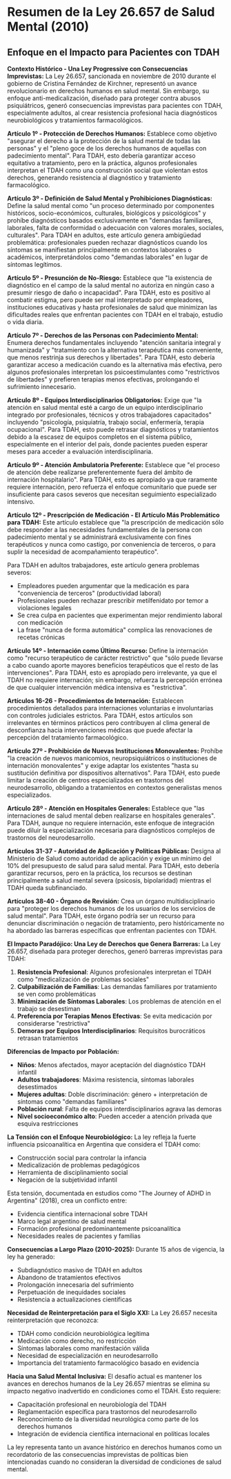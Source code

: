 # Resumen de la Ley 26.657 de Salud Mental (2010)
## Enfoque en el Impacto para Pacientes con TDAH

**Contexto Histórico - Una Ley Progressive con Consecuencias Imprevistas:**
La Ley 26.657, sancionada en noviembre de 2010 durante el gobierno de Cristina Fernández de Kirchner, representó un avance revolucionario en derechos humanos en salud mental. Sin embargo, su enfoque anti-medicalización, diseñado para proteger contra abusos psiquiátricos, generó consecuencias imprevistas para pacientes con TDAH, especialmente adultos, al crear resistencia profesional hacia diagnósticos neurobiológicos y tratamientos farmacológicos.

**Artículo 1º - Protección de Derechos Humanos:**
Establece como objetivo "asegurar el derecho a la protección de la salud mental de todas las personas" y el "pleno goce de los derechos humanos de aquellas con padecimiento mental". Para TDAH, esto debería garantizar acceso equitativo a tratamiento, pero en la práctica, algunos profesionales interpretan el TDAH como una construcción social que violentan estos derechos, generando resistencia al diagnóstico y tratamiento farmacológico.

**Artículo 3º - Definición de Salud Mental y Prohibiciones Diagnósticas:**
Define la salud mental como "un proceso determinado por componentes históricos, socio-económicos, culturales, biológicos y psicológicos" y prohíbe diagnósticos basados exclusivamente en "demandas familiares, laborales, falta de conformidad o adecuación con valores morales, sociales, culturales". Para TDAH en adultos, este artículo genera ambigüedad problemática: profesionales pueden rechazar diagnósticos cuando los síntomas se manifiestan principalmente en contextos laborales o académicos, interpretándolos como "demandas laborales" en lugar de síntomas legítimos.

**Artículo 5º - Presunción de No-Riesgo:**
Establece que "la existencia de diagnóstico en el campo de la salud mental no autoriza en ningún caso a presumir riesgo de daño o incapacidad". Para TDAH, esto es positivo al combatir estigma, pero puede ser mal interpretado por empleadores, instituciones educativas y hasta profesionales de salud que minimizan las dificultades reales que enfrentan pacientes con TDAH en el trabajo, estudio o vida diaria.

**Artículo 7º - Derechos de las Personas con Padecimiento Mental:**
Enumera derechos fundamentales incluyendo "atención sanitaria integral y humanizada" y "tratamiento con la alternativa terapéutica más conveniente, que menos restrinja sus derechos y libertades". Para TDAH, esto debería garantizar acceso a medicación cuando es la alternativa más efectiva, pero algunos profesionales interpretan los psicoestimulantes como "restrictivos de libertades" y prefieren terapias menos efectivas, prolongando el sufrimiento innecesario.

**Artículo 8º - Equipos Interdisciplinarios Obligatorios:**
Exige que "la atención en salud mental esté a cargo de un equipo interdisciplinario integrado por profesionales, técnicos y otros trabajadores capacitados" incluyendo "psicología, psiquiatría, trabajo social, enfermería, terapia ocupacional". Para TDAH, esto puede retrasar diagnósticos y tratamientos debido a la escasez de equipos completos en el sistema público, especialmente en el interior del país, donde pacientes pueden esperar meses para acceder a evaluación interdisciplinaria.

**Artículo 9º - Atención Ambulatoria Preferente:**
Establece que "el proceso de atención debe realizarse preferentemente fuera del ámbito de internación hospitalario". Para TDAH, esto es apropiado ya que raramente requiere internación, pero refuerza el enfoque comunitario que puede ser insuficiente para casos severos que necesitan seguimiento especializado intensivo.

**Artículo 12º - Prescripción de Medicación - El Artículo Más Problemático para TDAH:**
Este artículo establece que "la prescripción de medicación sólo debe responder a las necesidades fundamentales de la persona con padecimiento mental y se administrará exclusivamente con fines terapéuticos y nunca como castigo, por conveniencia de terceros, o para suplir la necesidad de acompañamiento terapéutico". 

Para TDAH en adultos trabajadores, este artículo genera problemas severos:
- Empleadores pueden argumentar que la medicación es para "conveniencia de terceros" (productividad laboral)
- Profesionales pueden rechazar prescribir metilfenidato por temor a violaciones legales
- Se crea culpa en pacientes que experimentan mejor rendimiento laboral con medicación
- La frase "nunca de forma automática" complica las renovaciones de recetas crónicas

**Artículo 14º - Internación como Último Recurso:**
Define la internación como "recurso terapéutico de carácter restrictivo" que "sólo puede llevarse a cabo cuando aporte mayores beneficios terapéuticos que el resto de las intervenciones". Para TDAH, esto es apropiado pero irrelevante, ya que el TDAH no requiere internación; sin embargo, refuerza la percepción errónea de que cualquier intervención médica intensiva es "restrictiva".

**Artículos 16-26 - Procedimientos de Internación:**
Establecen procedimientos detallados para internaciones voluntarias e involuntarias con controles judiciales estrictos. Para TDAH, estos artículos son irrelevantes en términos prácticos pero contribuyen al clima general de desconfianza hacia intervenciones médicas que puede afectar la percepción del tratamiento farmacológico.

**Artículo 27º - Prohibición de Nuevas Instituciones Monovalentes:**
Prohíbe "la creación de nuevos manicomios, neuropsiquiátricos o instituciones de internación monovalentes" y exige adaptar los existentes "hasta su sustitución definitiva por dispositivos alternativos". Para TDAH, esto puede limitar la creación de centros especializados en trastornos del neurodesarrollo, obligando a tratamientos en contextos generalistas menos especializados.

**Artículo 28º - Atención en Hospitales Generales:**
Establece que "las internaciones de salud mental deben realizarse en hospitales generales". Para TDAH, aunque no requiere internación, este enfoque de integración puede diluir la especialización necesaria para diagnósticos complejos de trastornos del neurodesarrollo.

**Artículos 31-37 - Autoridad de Aplicación y Políticas Públicas:**
Designa al Ministerio de Salud como autoridad de aplicación y exige un mínimo del 10% del presupuesto de salud para salud mental. Para TDAH, esto debería garantizar recursos, pero en la práctica, los recursos se destinan principalmente a salud mental severa (psicosis, bipolaridad) mientras el TDAH queda subfinanciado.

**Artículos 38-40 - Órgano de Revisión:**
Crea un órgano multidisciplinario para "proteger los derechos humanos de los usuarios de los servicios de salud mental". Para TDAH, este órgano podría ser un recurso para denunciar discriminación o negación de tratamiento, pero históricamente no ha abordado las barreras específicas que enfrentan pacientes con TDAH.

**El Impacto Paradójico: Una Ley de Derechos que Genera Barreras:**
La Ley 26.657, diseñada para proteger derechos, generó barreras imprevistas para TDAH:

1. **Resistencia Profesional**: Algunos profesionales interpretan el TDAH como "medicalización de problemas sociales"
2. **Culpabilización de Familias**: Las demandas familiares por tratamiento se ven como problemáticas
3. **Minimización de Síntomas Laborales**: Los problemas de atención en el trabajo se desestiman
4. **Preferencia por Terapias Menos Efectivas**: Se evita medicación por considerarse "restrictiva"
5. **Demoras por Equipos Interdisciplinarios**: Requisitos burocráticos retrasan tratamientos

**Diferencias de Impacto por Población:**
- **Niños**: Menos afectados, mayor aceptación del diagnóstico TDAH infantil
- **Adultos trabajadores**: Máxima resistencia, síntomas laborales desestimados
- **Mujeres adultas**: Doble discriminación: género + interpretación de síntomas como "demandas familiares"
- **Población rural**: Falta de equipos interdisciplinarios agrava las demoras
- **Nivel socioeconómico alto**: Pueden acceder a atención privada que esquiva restricciones

**La Tensión con el Enfoque Neurobiológico:**
La ley refleja la fuerte influencia psicoanalítica en Argentina que considera el TDAH como:
- Construcción social para controlar la infancia
- Medicalización de problemas pedagógicos
- Herramienta de disciplinamiento social
- Negación de la subjetividad infantil

Esta tensión, documentada en estudios como "The Journey of ADHD in Argentina" (2018), crea un conflicto entre:
- Evidencia científica internacional sobre TDAH
- Marco legal argentino de salud mental
- Formación profesional predominantemente psicoanalítica
- Necesidades reales de pacientes y familias

**Consecuencias a Largo Plazo (2010-2025):**
Durante 15 años de vigencia, la ley ha generado:
- Subdiagnóstico masivo de TDAH en adultos
- Abandono de tratamientos efectivos
- Prolongación innecesaria del sufrimiento
- Perpetuación de inequidades sociales
- Resistencia a actualizaciones científicas

**Necesidad de Reinterpretación para el Siglo XXI:**
La Ley 26.657 necesita reinterpretación que reconozca:
- TDAH como condición neurobiológica legítima
- Medicación como derecho, no restricción
- Síntomas laborales como manifestación válida
- Necesidad de especialización en neurodesarrollo
- Importancia del tratamiento farmacológico basado en evidencia

**Hacia una Salud Mental Inclusiva:**
El desafío actual es mantener los avances en derechos humanos de la Ley 26.657 mientras se elimina su impacto negativo inadvertido en condiciones como el TDAH. Esto requiere:
- Capacitación profesional en neurobiología del TDAH
- Reglamentación específica para trastornos del neurodesarrollo
- Reconocimiento de la diversidad neurológica como parte de los derechos humanos
- Integración de evidencia científica internacional en políticas locales

La ley representa tanto un avance histórico en derechos humanos como un recordatorio de las consecuencias imprevistas de políticas bien intencionadas cuando no consideran la diversidad de condiciones de salud mental.